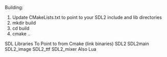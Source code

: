 
Building:

1) Update CMakeLists.txt to point to your SDL2 include and lib directories
2) mkdir build
3) cd build
4) cmake ..

SDL Libraries To Point to from Cmake (link binaries)
SDL2
SDL2main
SDL2_image
SDL2_ttf
SDL2_mixer
Also Lua